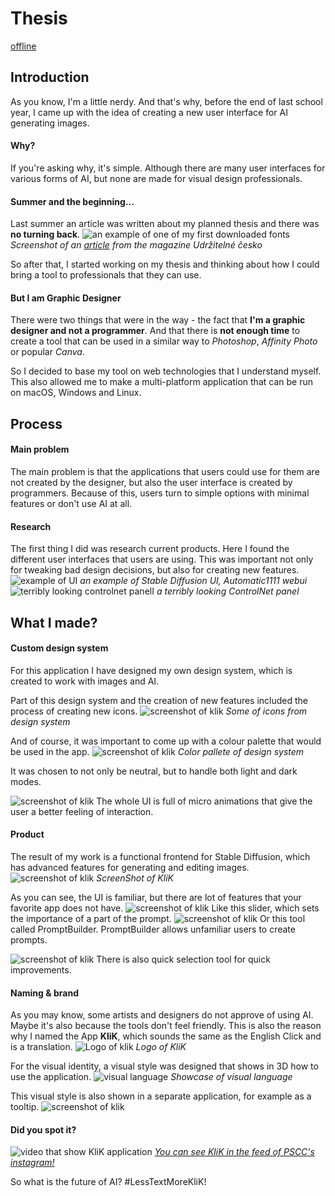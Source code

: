 # Thesis

[offline](presentation/myThesis.pdf)

## Introduction
As you know, I'm a little nerdy. And that's why, before the end of last school year, I came up with the idea of creating a new user interface for AI generating images.

#### Why?
If you're asking why, it's simple. Although there are many user interfaces for various forms of AI, but none are made for visual design professionals.

#### Summer and the beginning...
Last summer an article was written about my planned thesis and there was **no turning back**.
![an example of one of my first downloaded fonts](images/udrzitelnecesko.png)
*Screenshot of an [article](https://readymag.website/udrzitelnecesko/4373984/4/) from the magazine Udržitelné česko*

So after that, I started working on my thesis and thinking about how I could bring a tool to professionals that they can use.

#### But I am Graphic Designer
There were two things that were in the way - the fact that **I'm a graphic designer and not a programmer**. And that there is **not enough time** to create a tool that can be used in a similar way to *Photoshop*, *Affinity Photo* or popular *Canva*.

So I decided to base my tool on web technologies that I understand myself. This also allowed me to make a multi-platform application that can be run on macOS, Windows and Linux.

## Process
#### Main problem
The main problem is that the applications that users could use for them are not created by the designer, but also the user interface is created by programmers. Because of this, users turn to simple options with minimal features or don't use AI at all.
#### Research
The first thing I did was research current products. Here I found the different user interfaces that users are using.
This was important not only for tweaking bad design decisions, but also for creating new features.
![example of UI](images/Clip.jpg)
*an example of Stable Diffusion UI, Automatic1111 webui*
![terribly looking controlnet panelI](images/controlnet.jpg)
*a terribly looking ControlNet panel*

## What I made?

#### Custom design system
For this application I have designed my own design system, which is created to work with images and AI.

Part of this design system and the creation of new features included the process of creating new icons.
![screenshot of klik](images/KliK_designSystem_glyphs.png)
*Some of icons from design system*

And of course, it was important to come up with a colour palette that would be used in the app.
![screenshot of klik](images/KliK_designSystem_barevnost2.png)
*Color pallete of design system*

It was chosen to not only be neutral, but to handle both light and dark modes.

![screenshot of klik](images/microanimation.png)
The whole UI is full of micro animations that give the user a better feeling of interaction.

#### Product
The result of my work is a functional frontend for Stable Diffusion, which has advanced features for generating and editing images.
![screenshot of klik](images/styly.png)
*ScreenShot of KliK*

As you can see, the UI is familiar, but there are lot of features that your favorite app does not have.
![screenshot of klik](images/importance.png)
Like this slider, which sets the importance of a part of the prompt.
![screenshot of klik](images/promptbuilder.png)
Or this tool called PromptBuilder. PromptBuilder allows unfamiliar users to create prompts. 

![screenshot of klik](images/Novy_selection.jpg)
There is also quick selection tool for quick improvements.
#### Naming & brand
As you may know, some artists and designers do not approve of using AI. Maybe it's also because the tools don't feel friendly. This is also the reason why I named the App **KliK**, which sounds the same as the English Click and is a translation.
![Logo of klik](images/KliK_logo.png)
*Logo of KliK*

For the visual identity, a visual style was designed that shows in 3D how to use the application.
![visual language](images/3DRender_01.jpg)
*Showcase of visual language*

This visual style is also shown in a separate application, for example as a tooltip.
![screenshot of klik](images/popisky.jpg)
#### Did you spot it?
![video that show KliK application](images/klik_AI-lab.png)
*[You can see KliK in the feed of PSCC's instagram!](https://www.instagram.com/p/C522Z7LI3-U/)*

So what is the future of AI? #LessTextMoreKliK!